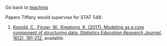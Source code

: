 Go back to [teaching](index.md)

Papers Tiffany would supervise for STAT 548:

1. [Konold, C., Finzer, W., Kreetong, K. (2017). Modeling as a core component of structuring data. *Statistics Education Research Journal*, 16(2), 191-212.](https://iase-web.org/documents/SERJ/SERJ16(2)_Konold.pdf) available.
